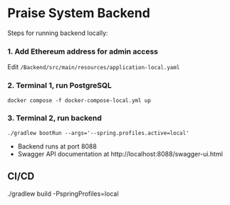 # Praise System Backend

Steps for running backend locally: 

### 1. Add Ethereum address for admin access
Edit `/Backend/src/main/resources/application-local.yaml`

### 2. Terminal 1, run PostgreSQL
`docker compose -f docker-compose-local.yml up`

### 3. Terminal 2, run backend
`./gradlew bootRun --args='--spring.profiles.active=local'`


- Backend runs at port 8088
- Swagger API documentation at http://localhost:8088/swagger-ui.html


## CI/CD
./gradlew build -PspringProfiles=local
